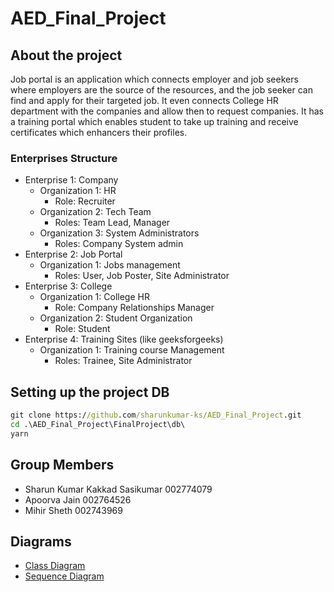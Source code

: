 # AED_Final_Project

## About the project

Job portal is an application which connects employer and job seekers where employers are the source of the resources, and the job seeker can find and apply for their targeted job. It even connects College HR department with the companies and allow then to request companies. It has a training portal which enables student to take up training and receive certificates which enhancers their profiles.

### Enterprises Structure

 - Enterprise 1: Company
    - Organization 1: HR
        - Role: Recruiter
    - Organization 2: Tech Team
        - Roles: Team Lead, Manager
    - Organization 3: System Administrators
        - Roles: Company System admin
 - Enterprise 2: Job Portal
    - Organization 1: Jobs management
        - Roles: User, Job Poster, Site Administrator
 - Enterprise 3: College
    - Organization 1: College HR
        - Role: Company Relationships Manager
    - Organization 2: Student Organization
        - Role: Student
 - Enterprise 4: Training Sites (like geeksforgeeks)
    - Organization 1: Training course Management
        - Roles: Trainee, Site Administrator

## Setting up the project DB

```cmd
git clone https://github.com/sharunkumar-ks/AED_Final_Project.git
cd .\AED_Final_Project\FinalProject\db\
yarn
```

## Group Members

- Sharun Kumar Kakkad Sasikumar	002774079
- Apoorva Jain	            	002764526
- Mihir Sheth		            002743969


## Diagrams

- [Class Diagram](./diagrams/class_diagram.png)
- [Sequence Diagram](./diagrams/sequence.png)

